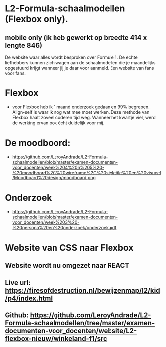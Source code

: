 # L2-Formula-schaalmodellen (Flexbox only).
## mobile only (ik heb gewerkt op breedte 414 x lengte 846)
De website waar alles wordt besproken over Formule 1. De echte liefhebbers kunnen zich wagen aan de schaalmodellen die je maandelijks opgestuurd krijgt wanneer jij je daar voor aanmeld. Een website van fans voor fans.

# Flexbox
* voor Flexbox heb ik 1 maand onderzoek gedaan en 99% begrepen. Align-self is waar ik nog wat mee moet werken. Deze methode van Flexbox haalt zoveel coderen tijd weg. Wanneer het kwartje viel, werd de werking ervan ook écht duidelijk voor mij.

# De moodboord:  
* https://github.com/LeroyAndrade/L2-Formula-schaalmodellen/blob/master/examen-documenten-voor_docenten/week%204%20n%205%20-%20moodboord%2C%20wireframe%2C%20styletile%20en%20visueel/Moodboard%20design/moodboard.png

# Onderzoek
* https://github.com/LeroyAndrade/L2-Formula-schaalmodellen/blob/master/examen-documenten-voor_docenten/week%203%20-%20persona%20en%20onderzoek/onderzoek.pdf

# Website van CSS naar Flexbox
## Website wordt nu omgezet naar REACT
## Live url: https://firesofdestruction.nl/bewijzenmap/l2/kid/p4/index.html
## Github: https://github.com/LeroyAndrade/L2-Formula-schaalmodellen/tree/master/examen-documenten-voor_docenten/website/L2-flexbox-nieuw/winkeland-f1/src
